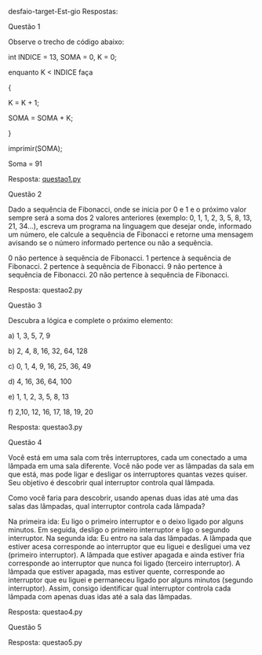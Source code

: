 desfaio-target-Est-gio
Respostas:

Questão 1

Observe o trecho de código abaixo:

int INDICE = 13, SOMA = 0, K = 0;

enquanto K < INDICE faça

{

K = K + 1;

SOMA = SOMA + K;

}

imprimir(SOMA);

Soma = 91

Resposta: [questao1.py](https://github.com/pedrinhuhu/desfaio-target-Est-gio/blob/7c1aada95fecbbe8cc78eaa148078540c04bbc0e/questao1.py)

Questão 2

Dado a sequência de Fibonacci, onde se inicia por 0 e 1 e o próximo valor sempre será a soma dos 2 valores anteriores (exemplo: 0, 1, 1, 2, 3, 5, 8, 13, 21, 34...), escreva um programa na linguagem que desejar onde, informado um número, ele calcule a sequência de Fibonacci e retorne uma mensagem avisando se o número informado pertence ou não a sequência.

0 não pertence à sequência de Fibonacci.
1 pertence à sequência de Fibonacci.
2 pertence à sequência de Fibonacci.
9 não pertence à sequência de Fibonacci.
20 não pertence à sequência de Fibonacci.

Resposta: questao2.py

Questão 3

Descubra a lógica e complete o próximo elemento:

a) 1, 3, 5, 7, 9

b) 2, 4, 8, 16, 32, 64, 128

c) 0, 1, 4, 9, 16, 25, 36, 49

d) 4, 16, 36, 64, 100

e) 1, 1, 2, 3, 5, 8, 13

f) 2,10, 12, 16, 17, 18, 19, 20

Resposta: questao3.py

Questão 4

Você está em uma sala com três interruptores, cada um conectado a uma lâmpada em uma sala diferente. Você não pode ver as lâmpadas da sala em que está, mas pode ligar e desligar os interruptores quantas vezes quiser. Seu objetivo é descobrir qual interruptor controla qual lâmpada.

Como você faria para descobrir, usando apenas duas idas até uma das salas das lâmpadas, qual interruptor controla cada lâmpada?

Na primeira ida:
Eu ligo o primeiro interruptor e o deixo ligado por alguns minutos.
Em seguida, desligo o primeiro interruptor e ligo o segundo interruptor.
Na segunda ida:
Eu entro na sala das lâmpadas.
A lâmpada que estiver acesa corresponde ao interruptor que eu liguei e desliguei uma vez (primeiro interruptor).
A lâmpada que estiver apagada e ainda estiver fria corresponde ao interruptor que nunca foi ligado (terceiro interruptor).
A lâmpada que estiver apagada, mas estiver quente, corresponde ao interruptor que eu liguei e permaneceu ligado por alguns minutos (segundo interruptor).
Assim, consigo identificar qual interruptor controla cada lâmpada com apenas duas idas até a sala das lâmpadas.

Resposta: questao4.py

Questão 5

Resposta: questao5.py



